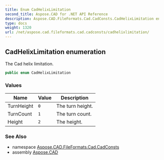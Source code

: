```yaml
---
title: Enum CadHelixLimitation
second_title: Aspose.CAD for .NET API Reference
description: Aspose.CAD.FileFormats.Cad.CadConsts.CadHelixLimitation enum. The Cad helix limitation
type: docs
weight: 1320
url: /net/aspose.cad.fileformats.cad.cadconsts/cadhelixlimitation/
---
```

## CadHelixLimitation enumeration

The Cad helix limitation.

```csharp
public enum CadHelixLimitation
```

### Values

| Name | Value | Description |
| --- | --- | --- |
| TurnHeight | `0` | The turn height. |
| TurnCount | `1` | The turn count. |
| Height | `2` | The height. |

### See Also

* namespace [Aspose.CAD.FileFormats.Cad.CadConsts](../../aspose.cad.fileformats.cad.cadconsts/)
* assembly [Aspose.CAD](../../)


